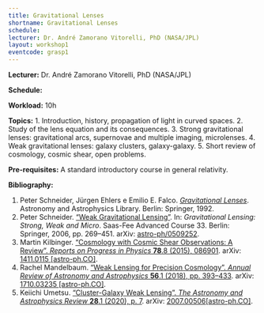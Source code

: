 ```yaml
---
title: Gravitational Lenses
shortname: Gravitational Lenses
schedule: 
lecturer: Dr. André Zamorano Vitorelli, PhD (NASA/JPL)
layout: workshop1
eventcode: grasp1
---
```


**Lecturer:** Dr. André Zamorano Vitorelli, PhD (NASA/JPL)

**Schedule:** 

**Workload:** 10h

**Topics:** 1. Introduction, history, propagation of light in curved spaces. 2. Study of the lens equation and its consequences. 3. Strong gravitational lenses: gravitational arcs, supernovae and multiple imaging, microlenses. 4. Weak gravitational lenses: galaxy clusters, galaxy-galaxy. 5. Short review of cosmology, cosmic shear, open problems. 

**Pre-requisites:** A standard introductory course in general relativity.

**Bibliography:**

1. Peter Schneider, Jürgen Ehlers e Emilio E. Falco. [*Gravitational Lenses*](https://doi.org/10.1007/978-3-662-03758-4). Astronomy and
Astrophysics Library. Berlin: Springer, 1992.
2. Peter Schneider. [“Weak Gravitational Lensing”](https://doi.org/10.1007/978-3-540-30310-7_3). In: *Gravitational Lensing: Strong, Weak and Micro*. Saas-Fee Advanced Course 33. Berlin: Springer, 2006, pp. 269–451. arXiv: [astro-ph/0509252](https://arxiv.org/abs/astro-ph/0509252).
3. Martin Kilbinger. [“Cosmology with Cosmic Shear Observations: A Review”. *Reports on Progress in Physics* **78**.8 (2015), 086901](https://doi.org/10.1088/0034-4885/78/8/086901). arXiv: [1411.0115 [astro-ph.CO]](https://arxiv.org/abs/1411.0115).
4. Rachel Mandelbaum. [“Weak Lensing for Precision Cosmology”. *Annual Review of Astronomy and Astrophysics* **56**.1 (2018), pp. 393–433](https://doi.org/10.1146/annurev-astro-081817-051928). arXiv: [1710.03235 [astro-ph.CO]](https://arxiv.org/abs/1710.03235).
5. Keiichi Umetsu. [“Cluster-Galaxy Weak Lensing”. *The Astronomy and Astrophysics Review* **28**.1 (2020), p. 7](https://doi.org/10.1007/s00159-020-00129-w). arXiv: [2007.00506[astro-ph.CO]](https://arxiv.org/abs/2007.00506).
